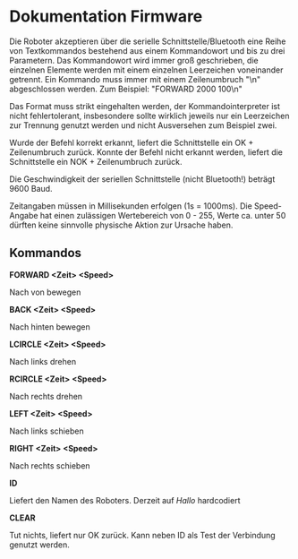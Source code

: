 # Dokumentation Firmware

Die Roboter akzeptieren über die serielle Schnittstelle/Bluetooth eine Reihe von Textkommandos bestehend aus einem Kommandowort und bis zu drei Parametern. Das Kommandowort wird immer groß geschrieben, die einzelnen Elemente werden mit einem einzelnen Leerzeichen voneinander getrennt. Ein Kommando muss immer mit einem Zeilenumbruch "\n" abgeschlossen werden. Zum Beispiel:
"FORWARD 2000 100\n"

Das Format muss strikt eingehalten werden, der Kommandointerpreter ist nicht fehlertolerant, insbesondere sollte wirklich jeweils nur ein Leerzeichen zur Trennung genutzt werden und nicht Ausversehen zum Beispiel zwei.

Wurde der Befehl korrekt erkannt, liefert die Schnittstelle ein OK + Zeilenumbruch zurück. Konnte der Befehl nicht erkannt werden, liefert die Schnittstelle ein NOK + Zeilenumbruch zurück.

Die Geschwindigkeit der seriellen Schnittstelle (nicht Bluetooth!) beträgt 9600 Baud.

Zeitangaben müssen in Millisekunden erfolgen (1s = 1000ms). Die Speed-Angabe hat einen zulässigen Wertebereich von 0 - 255, Werte ca. unter 50 dürften keine sinnvolle physische Aktion zur Ursache haben.

## Kommandos

**FORWARD \<Zeit\> \<Speed\>**

Nach von bewegen

**BACK \<Zeit\> \<Speed\>**

Nach hinten bewegen

**LCIRCLE \<Zeit\> \<Speed\>**

Nach links drehen

**RCIRCLE \<Zeit\> \<Speed\>**

Nach rechts drehen

**LEFT \<Zeit\> \<Speed\>**

Nach links schieben

**RIGHT \<Zeit\> \<Speed\>**

Nach rechts schieben

**ID**

Liefert den Namen des Roboters. Derzeit auf *Hallo* hardcodiert

**CLEAR**

Tut nichts, liefert nur OK zurück. Kann neben ID als Test der Verbindung genutzt werden.


